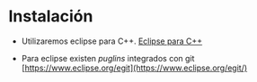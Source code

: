 # Instalación 
* Utilizaremos eclipse para C++.
[Eclipse para C++](https://www.eclipse.org/downloads/packages/release/photon/r/eclipse-ide-cc-developers)

* Para eclipse existen *puglins* integrados con git
[https://www.eclipse.org/egit](https://www.eclipse.org/egit/)
